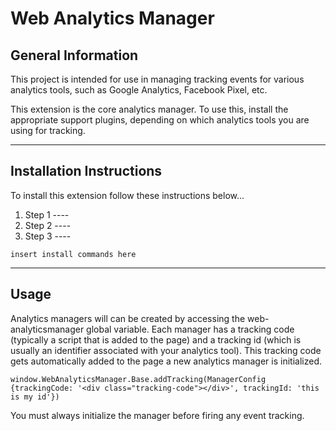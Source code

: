 # Web Analytics Manager
## General Information
This project is intended for use in managing tracking events for various analytics tools, such as Google Analytics, Facebook Pixel, etc.

This extension is the core analytics manager. To use this, install the appropriate support plugins, depending on which analytics tools you are using for tracking.

---
## Installation Instructions
To install this extension follow these instructions below...
1. Step 1 ---- 
2. Step 2 ----
3. Step 3 ----

`insert install commands here`

---
## Usage
Analytics managers will can be created by accessing the web-analyticsmanager global variable. Each manager has a tracking code (typically a script that is added to the page) and a tracking id (which is usually an identifier associated with your analytics tool). This tracking code gets automatically added to the page a new analytics manager is initialized.

`window.WebAnalyticsManager.Base.addTracking(ManagerConfig {trackingCode: '<div class="tracking-code"></div>', trackingId: 'this is my id'})`

You must always initialize the manager before firing any event tracking.

